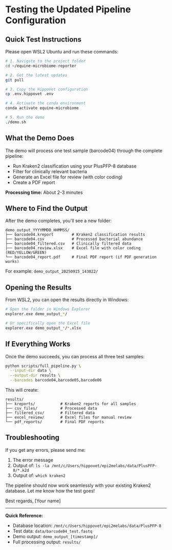 # Testing the Updated Pipeline Configuration

## Quick Test Instructions

Please open WSL2 Ubuntu and run these commands:

```bash
# 1. Navigate to the project folder
cd ~/equine-microbiome-reporter

# 2. Get the latest updates
git pull

# 3. Copy the HippoVet configuration
cp .env.hippovet .env

# 4. Activate the conda environment
conda activate equine-microbiome

# 5. Run the demo
./demo.sh
```

## What the Demo Does

The demo will process one test sample (barcode04) through the complete pipeline:
- Run Kraken2 classification using your PlusPFP-8 database
- Filter for clinically relevant bacteria
- Generate an Excel file for review (with color coding)
- Create a PDF report

**Processing time:** About 2-3 minutes

## Where to Find the Output

After the demo completes, you'll see a new folder:
```
demo_output_YYYYMMDD_HHMMSS/
├── barcode04.kreport        # Kraken2 classification results
├── barcode04.csv            # Processed bacterial abundance
├── barcode04_filtered.csv   # Clinically filtered data
├── barcode04_review.xlsx    # Excel file with color coding (RED/YELLOW/GREEN)
└── barcode04_report.pdf     # Final PDF report (if PDF generation works)
```

For example: `demo_output_20250915_143022/`

## Opening the Results

From WSL2, you can open the results directly in Windows:
```bash
# Open the folder in Windows Explorer
explorer.exe demo_output_*/

# Or specifically open the Excel file
explorer.exe demo_output_*/*.xlsx
```

## If Everything Works

Once the demo succeeds, you can process all three test samples:
```bash
python scripts/full_pipeline.py \
  --input-dir data \
  --output-dir results \
  --barcodes barcode04,barcode05,barcode06
```

This will create:
```
results/
├── kreports/           # Kraken2 reports for all samples
├── csv_files/          # Processed data
├── filtered_csv/       # Filtered data
├── excel_review/       # Excel files for manual review
└── pdf_reports/        # Final PDF reports
```

## Troubleshooting

If you get any errors, please send me:
1. The error message
2. Output of: `ls -la /mnt/c/Users/hippovet/epi2melabs/data/PlusPFP-8/*.k2d`
3. Output of: `which kraken2`

The pipeline should now work seamlessly with your existing Kraken2 database. Let me know how the test goes!

Best regards,
[Your name]

---

**Quick Reference:**
- Database location: `/mnt/c/Users/hippovet/epi2melabs/data/PlusPFP-8`
- Test data: `data/barcode04_test.fastq`
- Demo output: `demo_output_[timestamp]/`
- Full processing output: `results/`